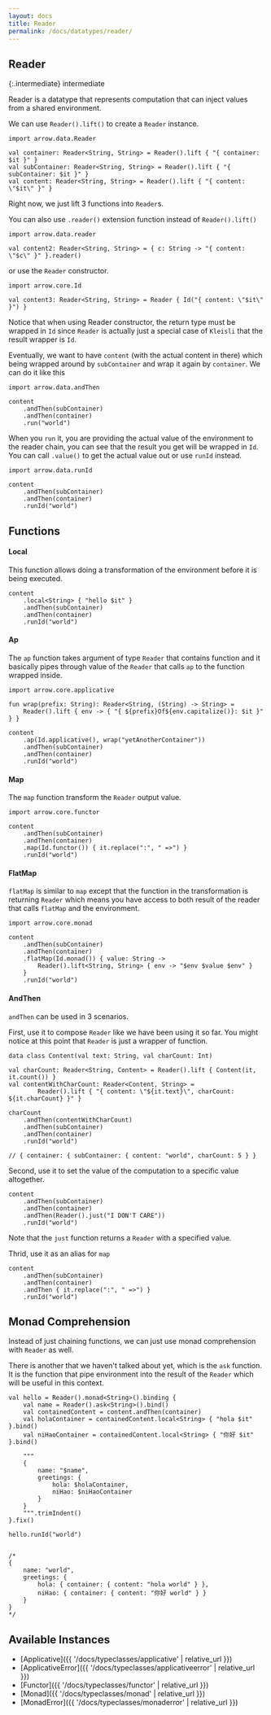 ```yaml
---
layout: docs
title: Reader
permalink: /docs/datatypes/reader/
---
```


## Reader 

{:.intermediate}
intermediate

Reader is a datatype that represents computation that can inject values from a shared environment.

We can use `Reader().lift()` to create a `Reader` instance.

```kotlin:ank
import arrow.data.Reader

val container: Reader<String, String> = Reader().lift { "{ container: $it }" }
val subContainer: Reader<String, String> = Reader().lift { "{ subContainer: $it }" }
val content: Reader<String, String> = Reader().lift { "{ content: \"$it\" }" }
```

Right now, we just lift 3 functions into `Reader`s.

You can also use `.reader()` extension function instead of `Reader().lift()`

```kotlin:ank
import arrow.data.reader

val content2: Reader<String, String> = { c: String -> "{ content: \"$c\" }" }.reader()
```

or use the `Reader` constructor.

```kotlin:ank
import arrow.core.Id

val content3: Reader<String, String> = Reader { Id("{ content: \"$it\" }") }
```

Notice that when using Reader constructor, the return type must be wrapped in `Id` since `Reader` is actually just a special case of `Kleisli` that the result wrapper is `Id`.

Eventually, we want to have `content` (with the actual content in there) which being wrapped around by `subContainer` and wrap it again by `container`. We can do it like this

```kotlin:ank
import arrow.data.andThen

content
    .andThen(subContainer)
    .andThen(container)
    .run("world")

```

When you `run` it, you are providing the actual value of the environment to the reader chain, you can see that the result you get will be wrapped in `Id`. You can call `.value()` to get the actual value out or use `runId` instead.


```kotlin:ank
import arrow.data.runId

content
    .andThen(subContainer)
    .andThen(container)
    .runId("world")

```


## Functions

#### Local
This function allows doing a transformation of the environment before it is being executed.

```kotlin:ank
content
    .local<String> { "hello $it" }
    .andThen(subContainer)
    .andThen(container)
    .runId("world")

```

#### Ap
The `ap` function takes argument of type `Reader` that contains function and it basically pipes through value of the `Reader` that calls `ap` to the function wrapped inside.

```kotlin:ank
import arrow.core.applicative

fun wrap(prefix: String): Reader<String, (String) -> String> =
    Reader().lift { env -> { "{ ${prefix}Of${env.capitalize()}: $it }" } }

content
    .ap(Id.applicative(), wrap("yetAnotherContainer"))
    .andThen(subContainer)
    .andThen(container)
    .runId("world")

```

#### Map
The `map` function transform the `Reader` output value.

```kotlin:ank
import arrow.core.functor

content
    .andThen(subContainer)
    .andThen(container)
    .map(Id.functor()) { it.replace(":", " =>") }
    .runId("world")

```

#### FlatMap
`flatMap` is similar to `map` except that the function in the transformation is returning `Reader` which means you have access to both result of the reader that calls `flatMap` and the environment.

```kotlin:ank
import arrow.core.monad

content
    .andThen(subContainer)
    .andThen(container)
    .flatMap(Id.monad()) { value: String ->
        Reader().lift<String, String> { env -> "$env $value $env" }
    }
    .runId("world")

```


#### AndThen
`andThen` can be used in 3 scenarios.

First, use it to compose `Reader` like we have been using it so far. You might notice at this point that `Reader` is just a wrapper of function.

```
data class Content(val text: String, val charCount: Int)

val charCount: Reader<String, Content> = Reader().lift { Content(it, it.count()) }
val contentWithCharCount: Reader<Content, String> =
        Reader().lift { "{ content: \"${it.text}\", charCount: ${it.charCount} }" }

charCount
    .andThen(contentWithCharCount)
    .andThen(subContainer)
    .andThen(container)
    .runId("world")

// { container: { subContainer: { content: "world", charCount: 5 } }
```

Second, use it to set the value of the computation to a specific value altogether.

```kotlin:ank
content
    .andThen(subContainer)
    .andThen(container)
    .andThen(Reader().just("I DON'T CARE"))
    .runId("world")
```

Note that the `just` function returns a `Reader` with a specified value.

Thrid, use it as an alias for `map`

```kotlin:ank
content
    .andThen(subContainer)
    .andThen(container)
    .andThen { it.replace(":", " =>") }
    .runId("world")
```

## Monad Comprehension

Instead of just chaining functions, we can just use monad comprehension with `Reader` as well.

There is another that we haven't talked about yet, which is the `ask` function. It is the function that pipe environment into the result of the `Reader` which will be useful in this context.

```
val hello = Reader().monad<String>().binding {
    val name = Reader().ask<String>().bind()
    val containedContent = content.andThen(container)
    val holaContainer = containedContent.local<String> { "hola $it" }.bind()
    val niHaoContainer = containedContent.local<String> { "你好 $it" }.bind()

    """
    {
        name: "$name",
        greetings: {
            hola: $holaContainer,
            niHao: $niHaoContainer
        }
    }
    """.trimIndent()
}.fix()

hello.runId("world")


/*
{
    name: "world",
    greetings: {
        hola: { container: { content: "hola world" } },
        niHao: { container: { content: "你好 world" } }
    }
}
*/
```


## Available Instances

* [Applicative]({{ '/docs/typeclasses/applicative' | relative_url }})
* [ApplicativeError]({{ '/docs/typeclasses/applicativeerror' | relative_url }})
* [Functor]({{ '/docs/typeclasses/functor' | relative_url }})
* [Monad]({{ '/docs/typeclasses/monad' | relative_url }})
* [MonadError]({{ '/docs/typeclasses/monaderror' | relative_url }})
